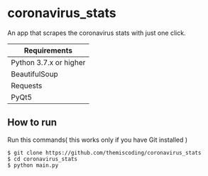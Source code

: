 # coronavirus_stats

An app that scrapes the coronavirus stats with just one click.


| Requirements              | 
| ------------------------- |
| Python 3.7.x or higher    | 
| BeautifulSoup             |
| Requests                  |
| PyQt5                     |



## How to run

Run this commands( this works only if you have Git installed )

```
$ git clone https://github.com/themiscoding/coronavirus_stats
$ cd coronavirus_stats
$ python main.py

```





